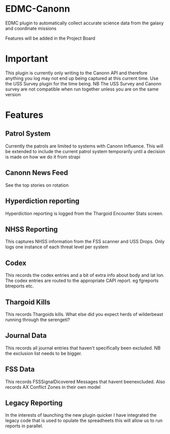 # EDMC-Canonn
EDMC plugin to automatically collect accurate science data from the galaxy and coordinate missions

Features will be added in the Project Board

# Important

This plugin is currently only writing to the Canonn API and therefore anything you log may not end up being captured at this current time. Use the USS Survey plugin for the time being. NB The USS Survey and Canonn survey are not compatible when run together unless you are on the same version

# Features

## Patrol System
Currently the patrols are limited to systems with Canonn Influence. This will be extended to include the current patrol system temporarily until a decision is made on how we do it from strapi

## Canonn News Feed
See the top stories on rotation

## Hyperdiction reporting 
Hyperdiction reporting is logged from the Thargoid Encounter Stats screen. 

## NHSS Reporting
This captures NHSS information from the FSS scanner and USS Drops. Only logs one instance of each threat level per system

## Codex
This records the codex entries and a bit of extra info about body and lat lon. The codex entries are routed to the appropriate CAPI report. eg fgreports btreports etc.

## Thargoid Kills 
This records Thargoids kills. What else did you expect herds of wilderbeast running through the serengeti?

## Journal Data
This records all journal entries that haven't specifically been excluded. NB the exclusion list needs to be bigger.

## FSS Data
This records FSSSignalDicovered Messages that havent beenexcluded. Also records AX Conflict Zones in their own model

## Legacy Reporting
In the interests of launching the new plugin quicker I have integrated the legacy code that is used to opulate the spreadheets this will allow us to run reports in parallel. 
